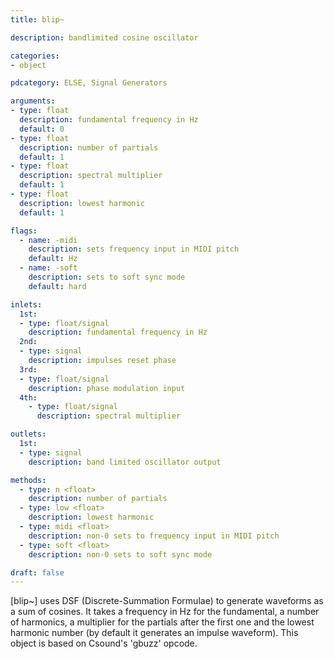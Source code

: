 ```yaml
---
title: blip~

description: bandlimited cosine oscillator  

categories:
- object

pdcategory: ELSE, Signal Generators

arguments:
- type: float
  description: fundamental frequency in Hz
  default: 0
- type: float
  description: number of partials
  default: 1
- type: float
  description: spectral multiplier
  default: 1
- type: float
  description: lowest harmonic
  default: 1

flags:
  - name: -midi
    description: sets frequency input in MIDI pitch
    default: Hz
  - name: -soft
    description: sets to soft sync mode
    default: hard

inlets:
  1st:
  - type: float/signal
    description: fundamental frequency in Hz
  2nd:
  - type: signal
    description: impulses reset phase
  3rd:
  - type: float/signal
    description: phase modulation input
  4th:
    - type: float/signal
      description: spectral multiplier

outlets:
  1st:
  - type: signal
    description: band limited oscillator output

methods:
  - type: n <float>
    description: number of partials
  - type: low <float>
    description: lowest harmonic
  - type: midi <float>
    description: non-0 sets to frequency input in MIDI pitch
  - type: soft <float>
    description: non-0 sets to soft sync mode

draft: false
---
```


[blip~] uses DSF (Discrete-Summation Formulae) to generate waveforms as a sum of cosines. It takes a frequency in Hz for the fundamental, a number of harmonics, a multiplier for the partials after the first one and the lowest harmonic number (by default it generates an impulse waveform). This object is based on Csound's 'gbuzz' opcode.
